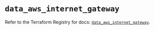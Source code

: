 # `data_aws_internet_gateway`

Refer to the Terraform Registry for docs: [`data_aws_internet_gateway`](https://registry.terraform.io/providers/hashicorp/aws/6.3.0/docs/data-sources/internet_gateway).
